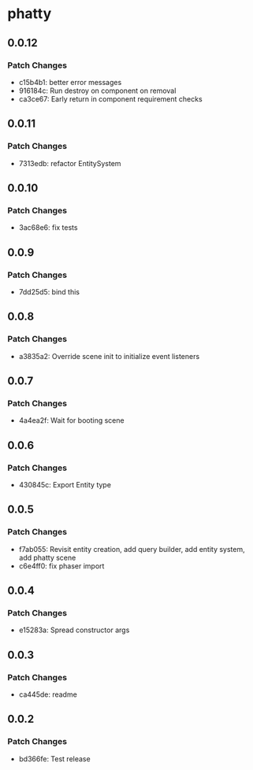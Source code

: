 # phatty

## 0.0.12

### Patch Changes

- c15b4b1: better error messages
- 916184c: Run destroy on component on removal
- ca3ce67: Early return in component requirement checks

## 0.0.11

### Patch Changes

- 7313edb: refactor EntitySystem

## 0.0.10

### Patch Changes

- 3ac68e6: fix tests

## 0.0.9

### Patch Changes

- 7dd25d5: bind this

## 0.0.8

### Patch Changes

- a3835a2: Override scene init to initialize event listeners

## 0.0.7

### Patch Changes

- 4a4ea2f: Wait for booting scene

## 0.0.6

### Patch Changes

- 430845c: Export Entity type

## 0.0.5

### Patch Changes

- f7ab055: Revisit entity creation, add query builder, add entity system, add phatty scene
- c6e4ff0: fix phaser import

## 0.0.4

### Patch Changes

- e15283a: Spread constructor args

## 0.0.3

### Patch Changes

- ca445de: readme

## 0.0.2

### Patch Changes

- bd366fe: Test release

